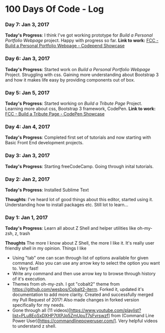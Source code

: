# 100 Days Of Code - Log

### Day 7: Jan 3, 2017 
**Today's Progress**: I think I've got working prototype for *Build a Personal Portfolio Webpage* project. Happy with progress so far.
**Link to work:** [FCC - Build a Personal Portfolio Webpage - Codepend Showcase](http://codepen.io/rkadam/full/QdbBPJ/)

### Day 6: Jan 3, 2017 
**Today's Progress**: Started work on *Build a Personal Portfolio Webpage* Project. Struggling with css. Gaining more understanding about Bootstrap 3 and how it makes life easy by providing components out of box.

### Day 5: Jan 5, 2017 
**Today's Progress**: Started working on *Build a Tribute Page* Project. Learning more about css, Bootstrap 3 framework, CodePen.
**Link to work:** [FCC - Build a Tribute Page - CodePen Showcase](http://codepen.io/rkadam/full/NdWVvg)

### Day 4: Jan 4, 2017 
**Today's Progress**: Completed first set of tutorials and now starting with Basic Front End development projects.

### Day 3: Jan 3, 2017 
**Today's Progress**: Starting freeCodeCamp. Going through inital tutorials.

### Day 2: Jan 2, 2017 
**Today's Progress**: Installed Sublime Text

**Thoughts**: I've heard lot of good things about this editor, started using it. Understanding how to install packages etc. Still lot to learn...

### Day 1: Jan 1, 2017

**Today's Progress**: Learn all about Z Shell and helper utilities like oh-my-zsh, z, trash 

**Thoughts** The more I know about Z Shell, the more I like it. It's really user friendly shell in my opinion. Things I like
* Using "tab" one can scan through list of options available for given command. Also you can use any arrow key to select the option you want to. Very fast!
* Write any command and then use arrow key to browse through history of it's execution.
* Themes from oh-my-zsh. I got "cobalt2" theme from https://github.com/wesbos/Cobalt2-iterm. Forked it, updated it's documentation to add more clarity. Created and successfully merged my Pull Request of 2017! Also made changes in forked version specifically for my needs.
* Gone through all (11 videos)[https://www.youtube.com/playlist?list=PLu8EoSxDXHP7tXPJp5ZmUpuT7sFvrswzf] from (Command Line Power User)[https://commandlinepoweruser.com/]. Very helpful videos to understand z shell.
